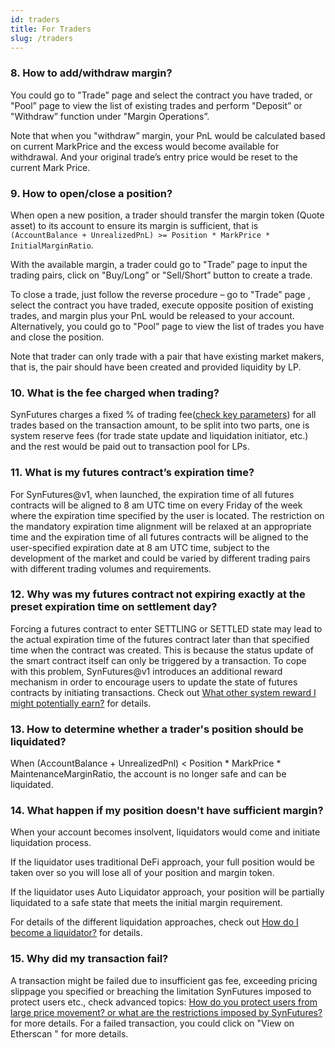 ```yaml
---
id: traders
title: For Traders
slug: /traders
---
```



### 8. How to add/withdraw margin?

You could go to "Trade” page and select the contract you have traded,  or "Pool” page to view the list of existing trades and perform "Deposit” or "Withdraw” function under "Margin Operations”. 

Note that when you "withdraw” margin, your PnL would be calculated based on current MarkPrice and the excess would become available for withdrawal. And your original trade’s entry price would be reset to the current Mark Price. 


### 9. How to open/close a position?


When open a new position, a trader should transfer the margin token (Quote asset) to its account to ensure its margin is sufficient, that is `(AccountBalance + UnrealizedPnL) >= Position * MarkPrice * InitialMarginRatio`.

With the available margin, a trader could go to "Trade” page to input the trading pairs, click on "Buy/Long” or "Sell/Short” button to create a trade.  

To close a trade, just follow the reverse procedure – go to "Trade” page , select the contract you have traded, execute opposite position of existing trades, and margin plus your PnL would be released to your account. Alternatively, you could go to "Pool” page to view the list of trades you have and close the position. 

Note that trader can only trade with a pair that have existing market makers, that is, the pair should have been created and provided liquidity by LP. 


### 10. What is the fee charged when trading? 

SynFutures charges a fixed % of trading fee([check key parameters](/docs/docs/parameters)) for all trades based on the transaction amount, to be split into two parts, one is system reserve fees (for trade state update and liquidation initiator, etc.) and the rest would be paid out to transaction pool for LPs.  


### 11. What is my futures contract’s expiration time?


For SynFutures@v1, when launched, the expiration time of all futures contracts will be aligned to 8 am UTC time on every Friday of the week where the expiration time specified by the user is located. The restriction on the mandatory expiration time alignment will be relaxed at an appropriate time and the expiration time of all futures contracts will be aligned to the user-specified expiration date at 8 am UTC time, subject to the development of the market and could be varied by different trading pairs with different trading volumes and requirements. 

### 12. Why was my futures contract not expiring exactly at the preset expiration time on settlement day?  

Forcing a futures contract to enter SETTLING or SETTLED state may lead to the actual expiration time of the futures contract later than that specified time when the contract was created. This is because the status update of the smart contract itself can only be triggered by a transaction. To cope with this problem, SynFutures@v1 introduces an additional reward mechanism in order to encourage users to update the state of futures contracts by initiating transactions. Check out [What other system reward I might potentially earn?](/docs/docs/lp_and_maintainer#25-what-other-system-reward-i-might-potentially-earn？) for details.


### 13. How to determine whether a trader's position should be liquidated?

When (AccountBalance + UnrealizedPnl) < Position \* MarkPrice \* MaintenanceMarginRatio, the account is no longer safe and can be liquidated.


### 14. What happen if my position doesn't have sufficient margin?


When your account becomes insolvent, liquidators would come and initiate liquidation process. 

If the liquidator uses traditional DeFi approach, your full position would be taken over so you will lose all of your position and margin token. 

If the liquidator uses Auto Liquidator approach, your position will be partially liquidated to a safe state that meets the initial margin requirement. 

For details of the different liquidation approaches, check out [How do I become a liquidator?](/docs/docs/lp_and_maintainer#21-how-do-i-become-a-liquidator) for details.


### 15. Why did my transaction fail?

A transaction might be failed due to insufficient gas fee, exceeding pricing slippage you specified or breaching the limitation SynFutures imposed to protect users etc., check advanced topics: [How do you protect users from large price movement? or what are the restrictions imposed by SynFutures?](/docs/docs/advanced#44-how-do-you-protect-users-from-large-price-movement-what-are-the-restrictions-imposed-by-synfutures) for more details.  For a failed transaction, you could click on "View on Etherscan " for more details. 
